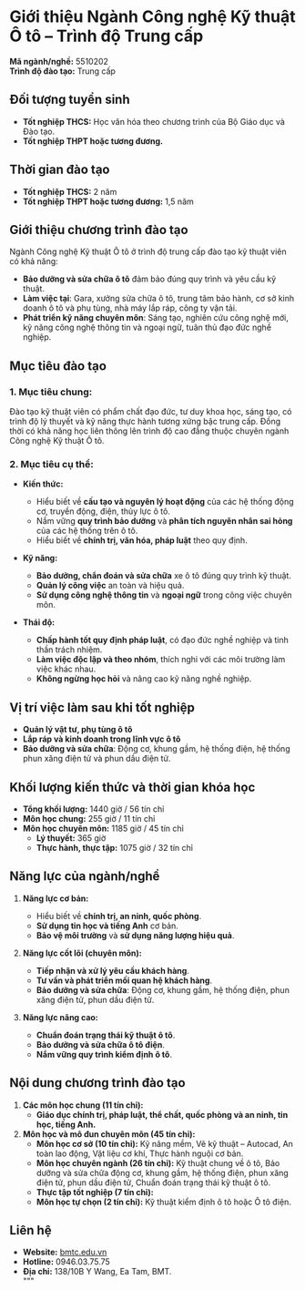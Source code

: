 
# Giới thiệu Ngành Công nghệ Kỹ thuật Ô tô – Trình độ Trung cấp  

**Mã ngành/nghề:** 5510202  
**Trình độ đào tạo:** Trung cấp  

## Đối tượng tuyển sinh  
- **Tốt nghiệp THCS:** Học văn hóa theo chương trình của Bộ Giáo dục và Đào tạo.  
- **Tốt nghiệp THPT hoặc tương đương.**  

## Thời gian đào tạo  
- **Tốt nghiệp THCS:** 2 năm  
- **Tốt nghiệp THPT hoặc tương đương:** 1,5 năm  

## Giới thiệu chương trình đào tạo  
Ngành Công nghệ Kỹ thuật Ô tô ở trình độ trung cấp đào tạo kỹ thuật viên có khả năng:  
- **Bảo dưỡng và sửa chữa ô tô** đảm bảo đúng quy trình và yêu cầu kỹ thuật.  
- **Làm việc tại**: Gara, xưởng sửa chữa ô tô, trung tâm bảo hành, cơ sở kinh doanh ô tô và phụ tùng, nhà máy lắp ráp, công ty vận tải.  
- **Phát triển kỹ năng chuyên môn**: Sáng tạo, nghiên cứu công nghệ mới, kỹ năng công nghệ thông tin và ngoại ngữ, tuân thủ đạo đức nghề nghiệp.  

## Mục tiêu đào tạo  
### 1. Mục tiêu chung:  
Đào tạo kỹ thuật viên có phẩm chất đạo đức, tư duy khoa học, sáng tạo, có trình độ lý thuyết và kỹ năng thực hành tương xứng bậc trung cấp. Đồng thời có khả năng học liên thông lên trình độ cao đẳng thuộc chuyên ngành Công nghệ Kỹ thuật Ô tô.  

### 2. Mục tiêu cụ thể:  
- **Kiến thức:**  
  - Hiểu biết về **cấu tạo và nguyên lý hoạt động** của các hệ thống động cơ, truyền động, điện, thủy lực ô tô.  
  - Nắm vững **quy trình bảo dưỡng** và **phân tích nguyên nhân sai hỏng** của các hệ thống trên ô tô.  
  - Hiểu biết về **chính trị, văn hóa, pháp luật** theo quy định.  

- **Kỹ năng:**  
  - **Bảo dưỡng, chẩn đoán và sửa chữa** xe ô tô đúng quy trình kỹ thuật.  
  - **Quản lý công việc** an toàn và hiệu quả.  
  - **Sử dụng công nghệ thông tin** và **ngoại ngữ** trong công việc chuyên môn.  

- **Thái độ:**  
  - **Chấp hành tốt quy định pháp luật**, có đạo đức nghề nghiệp và tinh thần trách nhiệm.  
  - **Làm việc độc lập và theo nhóm**, thích nghi với các môi trường làm việc khác nhau.  
  - **Không ngừng học hỏi** và nâng cao kỹ năng nghề nghiệp.  

## Vị trí việc làm sau khi tốt nghiệp  
- **Quản lý vật tư, phụ tùng ô tô**  
- **Lắp ráp và kinh doanh trong lĩnh vực ô tô**  
- **Bảo dưỡng và sửa chữa**: Động cơ, khung gầm, hệ thống điện, hệ thống phun xăng điện tử và phun dầu điện tử.  

## Khối lượng kiến thức và thời gian khóa học  
- **Tổng khối lượng:** 1440 giờ / 56 tín chỉ  
- **Môn học chung:** 255 giờ / 11 tín chỉ  
- **Môn học chuyên môn:** 1185 giờ / 45 tín chỉ  
  - **Lý thuyết:** 365 giờ  
  - **Thực hành, thực tập:** 1075 giờ / 32 tín chỉ  

## Năng lực của ngành/nghề  
1. **Năng lực cơ bản:**  
   - Hiểu biết về **chính trị, an ninh, quốc phòng**.  
   - **Sử dụng tin học và tiếng Anh** cơ bản.  
   - **Bảo vệ môi trường** và **sử dụng năng lượng hiệu quả**.  

2. **Năng lực cốt lõi (chuyên môn):**  
   - **Tiếp nhận và xử lý yêu cầu khách hàng**.  
   - **Tư vấn và phát triển mối quan hệ khách hàng**.  
   - **Bảo dưỡng và sửa chữa**: Động cơ, khung gầm, hệ thống điện, phun xăng điện tử, phun dầu điện tử.  

3. **Năng lực nâng cao:**  
   - **Chuẩn đoán trạng thái kỹ thuật ô tô**.  
   - **Bảo dưỡng và sửa chữa ô tô điện**.  
   - **Nắm vững quy trình kiểm định ô tô**.  

## Nội dung chương trình đào tạo  
1. **Các môn học chung (11 tín chỉ):**  
   - **Giáo dục chính trị, pháp luật, thể chất, quốc phòng và an ninh, tin học, tiếng Anh.**  
2. **Môn học và mô đun chuyên môn (45 tín chỉ):**  
   - **Môn học cơ sở (10 tín chỉ):** Kỹ năng mềm, Vẽ kỹ thuật – Autocad, An toàn lao động, Vật liệu cơ khí, Thực hành nguội cơ bản.  
   - **Môn học chuyên ngành (26 tín chỉ):** Kỹ thuật chung về ô tô, Bảo dưỡng và sửa chữa động cơ, khung gầm, hệ thống điện, phun xăng điện tử, phun dầu điện tử, Chuẩn đoán trạng thái kỹ thuật ô tô.  
   - **Thực tập tốt nghiệp (7 tín chỉ):**  
   - **Môn học tự chọn (2 tín chỉ):** Kỹ thuật kiểm định ô tô hoặc Ô tô điện.  

## Liên hệ  
- **Website:** [bmtc.edu.vn](https://bmtc.edu.vn/chuong-trinh-dao-tao-nganh-cong-nghe-ky-thuat-o-to/)  
- **Hotline:** 0946.03.75.75  
- **Địa chỉ:** 138/10B Y Wang, Ea Tam, BMT.  
"""

